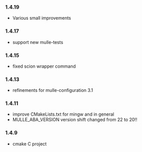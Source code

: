 ### 1.4.19

* Various small improvements

### 1.4.17

* support new mulle-tests

### 1.4.15

* fixed scion wrapper command

### 1.4.13

* refinements for mulle-configuration 3.1

### 1.4.11

* improve CMakeLists.txt for mingw and in general
* MULLE_ABA_VERSION version shift changed from 22 to 20!!

### 1.4.9

* cmake C project

